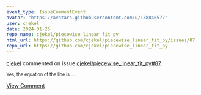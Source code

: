 ```yaml
---
event_type: IssueCommentEvent
avatar: "https://avatars.githubusercontent.com/u/13884657?"
user: cjekel
date: 2024-01-25
repo_name: cjekel/piecewise_linear_fit_py
html_url: https://github.com/cjekel/piecewise_linear_fit_py/issues/87
repo_url: https://github.com/cjekel/piecewise_linear_fit_py
---
```


<a href='https://github.com/cjekel' target='_blank'>cjekel</a> commented on issue <a href='https://github.com/cjekel/piecewise_linear_fit_py/issues/87' target='_blank'>cjekel/piecewise_linear_fit_py#87</a>.

<small>Yes, the equation of the line is...</small>

<a href='https://github.com/cjekel/piecewise_linear_fit_py/issues/87' target='_blank'>View Comment</a>